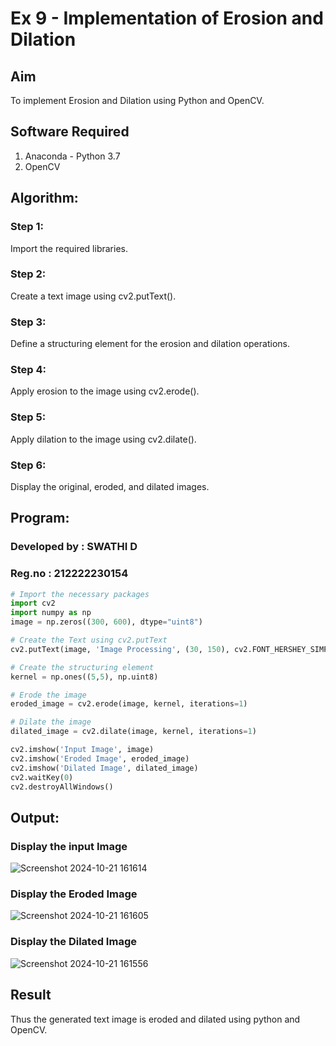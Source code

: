 #  Ex 9 - Implementation of Erosion and Dilation
## Aim
To implement Erosion and Dilation using Python and OpenCV.
## Software Required
1. Anaconda - Python 3.7
2. OpenCV
## Algorithm:
### Step 1:
Import the required libraries.
### Step 2: 
Create a text image using cv2.putText().
### Step 3: 
Define a structuring element for the erosion and dilation operations.
### Step 4: 
Apply erosion to the image using cv2.erode().
### Step 5: 
Apply dilation to the image using cv2.dilate().
### Step 6: 
Display the original, eroded, and dilated images.
 
## Program:
### Developed by : SWATHI D
### Reg.no : 212222230154
``` Python
# Import the necessary packages
import cv2
import numpy as np
image = np.zeros((300, 600), dtype="uint8")

# Create the Text using cv2.putText
cv2.putText(image, 'Image Processing', (30, 150), cv2.FONT_HERSHEY_SIMPLEX, 2, (255, 255, 255), 5)

# Create the structuring element
kernel = np.ones((5,5), np.uint8)

# Erode the image
eroded_image = cv2.erode(image, kernel, iterations=1)

# Dilate the image
dilated_image = cv2.dilate(image, kernel, iterations=1)

cv2.imshow('Input Image', image)
cv2.imshow('Eroded Image', eroded_image)
cv2.imshow('Dilated Image', dilated_image)
cv2.waitKey(0)
cv2.destroyAllWindows()
```
## Output:

### Display the input Image
![Screenshot 2024-10-21 161614](https://github.com/user-attachments/assets/dae657f6-7ac6-4781-8f5b-5f8625e9c0cc)


### Display the Eroded Image
![Screenshot 2024-10-21 161605](https://github.com/user-attachments/assets/4f1ebf18-10c0-4172-bb7c-36bfd35b3a62)


### Display the Dilated Image
![Screenshot 2024-10-21 161556](https://github.com/user-attachments/assets/45c080ee-dc8a-48d0-822f-9b9f8be6f249)



## Result
Thus the generated text image is eroded and dilated using python and OpenCV.
